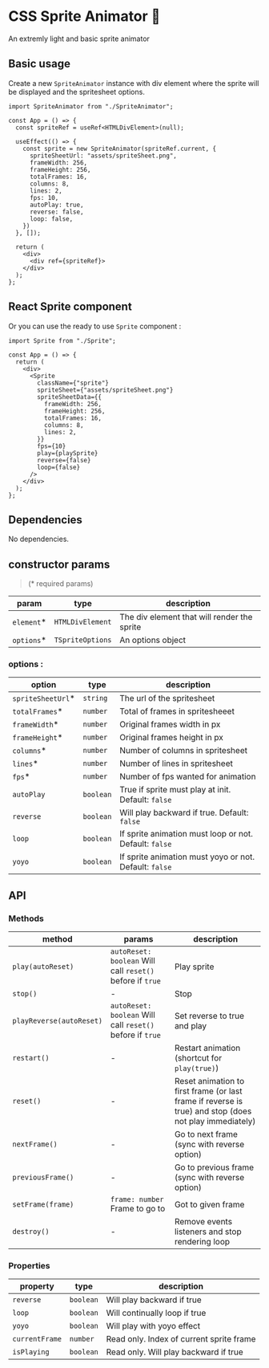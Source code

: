 # CSS Sprite Animator 👾

An extremly light and basic sprite animator

## Basic usage

Create a new `SpriteAnimator` instance with div element where the sprite will be displayed and the spritesheet options.

```tsx
import SpriteAnimator from "./SpriteAnimator";

const App = () => {
  const spriteRef = useRef<HTMLDivElement>(null);

  useEffect(() => {
    const sprite = new SpriteAnimator(spriteRef.current, {
      spriteSheetUrl: "assets/spriteSheet.png",
      frameWidth: 256,
      frameHeight: 256,
      totalFrames: 16,
      columns: 8,
      lines: 2,
      fps: 10,
      autoPlay: true,
      reverse: false,
      loop: false,
    })
  }, []);

  return (
    <div>
      <div ref={spriteRef}>
    </div>
  );
};
```

## React Sprite component

Or you can use the ready to use `Sprite` component :

```tsx
import Sprite from "./Sprite";

const App = () => {
  return (
    <div>
      <Sprite 
        className={"sprite"}
        spriteSheet={"assets/spriteSheet.png"}
        spriteSheetData={{
          frameWidth: 256,
          frameHeight: 256,
          totalFrames: 16,
          columns: 8,
          lines: 2,
        }}
        fps={10}
        play={playSprite}
        reverse={false}
        loop={false}
      />
    </div>
  );
};
```

## Dependencies

No dependencies.

## constructor params

> (\* required params)

| param           | type                  | description                                                              | 
| --------------- | --------------------- | ------------------------------------------------------------------------ | 
| `element`\*     | `HTMLDivElement`      | The div element that will render the sprite                              | 
| `options`\*     | `TSpriteOptions`      | An options object                                                        | 

### options :

| option            | type                  | description                                                              | 
| ----------------- | --------------------- | ------------------------------------------------------------------------ |
| `spriteSheetUrl`\*| `string`              | The url of the spritesheet                                               | 
| `totalFrames`\*   | `number`              | Total of frames in spritesheeet                                          |
| `frameWidth`\*    | `number`              | Original frames width in px                                              |
| `frameHeight`\*   | `number`              | Original frames height in px                                             |
| `columns`\*       | `number`              | Number of columns in spritesheet                                         |
| `lines`\*         | `number`              | Number of lines in spritesheet                                           |
| `fps`\*           | `number`              | Number of fps wanted for animation                                       |
| `autoPlay`        | `boolean`             | True if sprite must play at init. Default: `false`                       |
| `reverse`         | `boolean`             | Will play backward if true. Default: `false`                             |
| `loop`            | `boolean`             | If sprite animation must loop or not. Default: `false`                   |
| `yoyo`            | `boolean`             | If sprite animation must yoyo or not. Default: `false`                   |

## API

### Methods

| method                          | params                                                     | description                                                              | 
| ------------------------------- | ---------------------------------------------------------- | ------------------------------------------------------------------------ | 
| `play(autoReset)`               | `autoReset: boolean` Will call `reset()` before if `true`  | Play sprite                                                              | 
| `stop()`                        | -                                                          | Stop                                                                     | 
| `playReverse(autoReset)`        | `autoReset: boolean` Will call `reset()` before if `true`  | Set reverse to true and play                                             | 
| `restart()`                     | -                                                          | Restart animation (shortcut for `play(true)`)                            | 
| `reset()`                       | -                                                          | Reset animation to first frame (or last frame if reverse is true) and stop (does not play immediately)  | 
| `nextFrame()`                   | -                                                          | Go to next frame (sync with reverse option)                              | 
| `previousFrame()`               | -                                                          | Go to previous frame (sync with reverse option)                          | 
| `setFrame(frame)`               | `frame: number` Frame to go to                             | Got to given frame                                                       | 
| `destroy()`                     | -                                                          | Remove events listeners and stop rendering loop                          | 

### Properties

| property                        | type                                                       | description                                                              | 
| ------------------------------- | ---------------------------------------------------------- | ------------------------------------------------------------------------ | 
| `reverse`                       | `boolean`                                                  | Will play backward if true                                               | 
| `loop`                          | `boolean`                                                  | Will continually loop if true                                            | 
| `yoyo`                          | `boolean`                                                  | Will play with yoyo effect                                               | 
| `currentFrame`                  | `number`                                                   | Read only. Index of current sprite frame                                 | 
| `isPlaying`                     | `boolean`                                                  | Read only. Will play backward if true                                    | 
